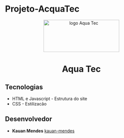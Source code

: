 # Projeto-AcquaTec
<p align="center">
    <img 
      src="https://fiama.com.br/wp-content/uploads/2016/03/aquatec-3.png"
      alt="logo Aqua Tec" 
      width="250" 
      height="106"
    />
</p>

<h1 align="center">Aqua Tec</h1>




 
 
## Tecnologias
- HTML e Javascript - Estrutura do site
- CSS - Estilizacão



## Desenvolvedor

- **Kauan Mendes** [kauan-mendes](https://github.com/kauan-mendes)

